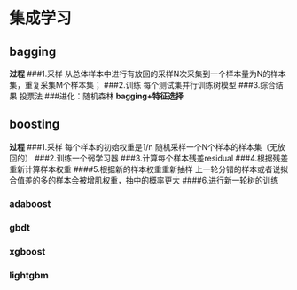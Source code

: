 # 集成学习
## bagging
**过程**
###1.采样
从总体样本中进行有放回的采样N次采集到一个样本量为N的样本集，重复采集M个样本集；
###2.训练
每个测试集并行训练树模型
###3.综合结果
投票法
###进化：随机森林
**bagging+特征选择**
## boosting
**过程**
###1.采样
每个样本的初始权重是1/n
随机采样一个N个样本的样本集（无放回的）
###2.训练一个弱学习器
###3.计算每个样本残差residual
###4.根据残差重新计算样本权重
####5.根据新的样本权重重新抽样
上一轮分错的样本或者说拟合值差的多的样本会被增肌权重，抽中的概率更大
####6.进行新一轮树的训练

### adaboost
### gbdt
### xgboost
### lightgbm

